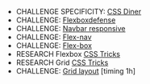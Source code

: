 - CHALLENGE SPECIFICITY: [CSS Diner](http://flukeout.github.io)
- CHALLENGE: [Flexboxdefense](http://www.flexboxdefense.com/)
- CHALLENGE: [Navbar responsive](navbar-responsive/)
- CHALLENGE: [Flex-nav](flex-nav/) 
- CHALLENGE: [Flex-box](flex-box/) 
- RESEARCH Flexbox [CSS Tricks](https://css-tricks.com/snippets/css/a-guide-to-flexbox)
- RESEARCH Grid [CSS Tricks](https://css-tricks.com/snippets/css/complete-guide-grid/)
- CHALLENGE: [Grid layout](grid-layout-monopoly/) [timing 1h]
